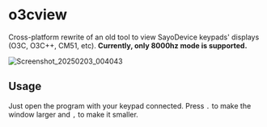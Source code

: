 # o3cview
Cross-platform rewrite of an old tool to view SayoDevice keypads' displays (O3C, O3C++, CM51, etc). **Currently, only 8000hz mode is supported.**

![Screenshot_20250203_004043](https://github.com/user-attachments/assets/13961c65-162e-43ed-9e29-8452e5d340f3)

## Usage
Just open the program with your keypad connected. Press `.` to make the window larger and `,` to make it smaller.

